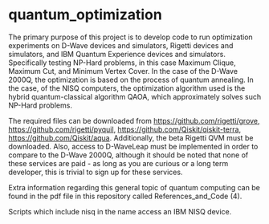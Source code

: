 # quantum_optimization
The primary purpose of this project is to develop code to run optimization experiments on D-Wave devices and simulators, Rigetti devices and simulators, and IBM Quantum Experience devices and simulators. Specifically testing NP-Hard problems, in this case Maximum Clique, Maximum Cut, and Minimum Vertex Cover. In the case of the D-Wave 2000Q, the optimization is based on the process of quantum annealing. In the case, of the NISQ computers, the optimization algorithm used is the hybrid quantum-classical algorithm QAOA, which approximately solves such NP-Hard problems. 

The required files can be downloaded from https://github.com/rigetti/grove, https://github.com/rigetti/pyquil, https://github.com/Qiskit/qiskit-terra, https://github.com/Qiskit/aqua. Additionally, the beta Rigetti QVM must be downloaded. Also, access to D-WaveLeap must be implemented in order to compare to the D-Wave 2000Q, although it should be noted that none of these services are paid - as long as you are curious or a long term developer, this is trivial to sign up for these services. 

Extra information regarding this general topic of quantum computing can be found in the pdf file in this repository called References_and_Code (4).

Scripts which include nisq in the name access an IBM NISQ device.
